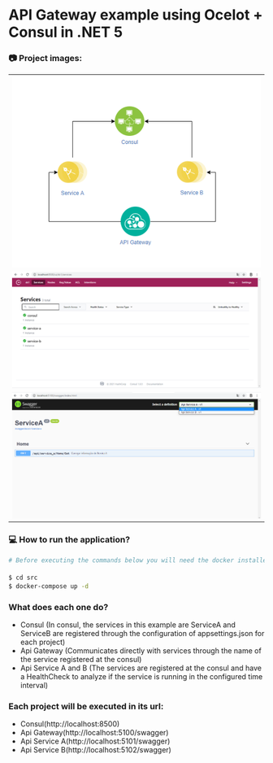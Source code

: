 # API Gateway example using Ocelot + Consul in .NET 5

### :camera: Project images:

<table>
  <tr>
    <td valign="top"><img src="https://github.com/reinanbruno/api-gateway-ocelot-consul/blob/master/images/diagram.png"/></td>
  </tr>
  <tr>
    <td valign="top"><img src="https://github.com/reinanbruno/api-gateway-ocelot-consul/blob/master/images/consul.png"/></td>
  </tr>
  <tr>
    <td valign="top"><img src="https://github.com/reinanbruno/api-gateway-ocelot-consul/blob/master/images/swagger_api_gateway.png"/></td>
  </tr>
</table>

### :computer: How to run the application?

```bash
# Before executing the commands below you will need the docker installed on your machine

$ cd src
$ docker-compose up -d
```

### What does each one do?
- Consul (In consul, the services in this example are ServiceA and ServiceB are registered through the configuration of appsettings.json for each project)
- Api Gateway (Communicates directly with services through the name of the service registered at the consul)
- Api Service A and B (The services are registered at the consul and have a HealthCheck to analyze if the service is running in the configured time interval)

### Each project will be executed in its url:
- Consul(http://localhost:8500)
- Api Gateway(http://localhost:5100/swagger)
- Api Service A(http://localhost:5101/swagger)
- Api Service B(http://localhost:5102/swagger)